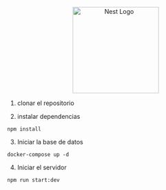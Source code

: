 <p align="center">
  <a href="http://nestjs.com/" target="blank"><img src="https://nestjs.com/img/logo-small.svg" width="200" alt="Nest Logo" /></a>
</p>

1. clonar el repositorio

2. instalar dependencias
```
npm install
```

3. Iniciar la base de datos
```
docker-compose up -d
```

4. Iniciar el servidor
```
npm run start:dev
```